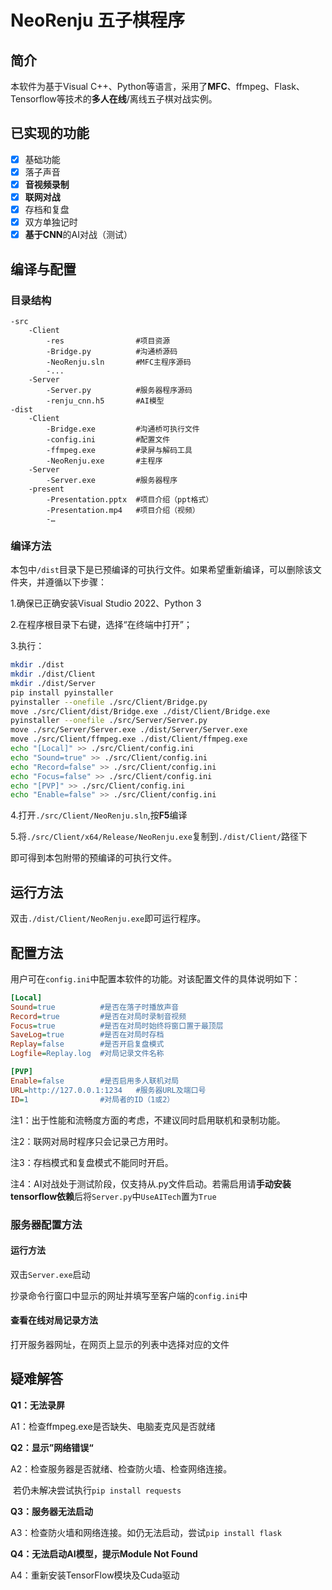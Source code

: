 # NeoRenju 五子棋程序

## 简介

本软件为基于Visual C++、Python等语言，采用了**MFC**、ffmpeg、Flask、Tensorflow等技术的**多人在线**/离线五子棋对战实例。

## 已实现的功能

- [x] 基础功能
- [x] 落子声音
- [x] **音视频录制**
- [x] **联网对战**
- [x] 存档和复盘
- [x] 双方单独记时
- [x] **基于CNN**的AI对战（测试）

## 编译与配置

  ### 目录结构

```
-src
	-Client
		-res				#项目资源
		-Bridge.py			#沟通桥源码
		-NeoRenju.sln		#MFC主程序源码
		-...
	-Server
		-Server.py			#服务器程序源码
		-renju_cnn.h5		#AI模型
-dist
	-Client
		-Bridge.exe			#沟通桥可执行文件
		-config.ini			#配置文件
		-ffmpeg.exe			#录屏与解码工具
		-NeoRenju.exe		#主程序
	-Server
		-Server.exe			#服务器程序
	-present
		-Presentation.pptx	#项目介绍（ppt格式）
		-Presentation.mp4	#项目介绍（视频）
		-…					
```

### 编译方法

本包中```/dist```目录下是已预编译的可执行文件。如果希望重新编译，可以删除该文件夹，并遵循以下步骤：

1.确保已正确安装Visual Studio 2022、Python 3

2.在程序根目录下右键，选择“在终端中打开”；

3.执行：

```bash
mkdir ./dist
mkdir ./dist/Client
mkdir ./dist/Server
pip install pyinstaller
pyinstaller --onefile ./src/Client/Bridge.py
move ./src/Client/dist/Bridge.exe ./dist/Client/Bridge.exe
pyinstaller --onefile ./src/Server/Server.py
move ./src/Server/Server.exe ./dist/Server/Server.exe
move ./src/Client/ffmpeg.exe ./dist/Client/ffmpeg.exe
echo "[Local]" >> ./src/Client/config.ini
echo "Sound=true" >> ./src/Client/config.ini
echo "Record=false" >> ./src/Client/config.ini
echo "Focus=false" >> ./src/Client/config.ini
echo "[PVP]" >> ./src/Client/config.ini
echo "Enable=false" >> ./src/Client/config.ini
```

4.打开```./src/Client/NeoRenju.sln```,按**F5**编译

5.将```./src/Client/x64/Release/NeoRenju.exe```复制到```./dist/Client/```路径下

即可得到本包附带的预编译的可执行文件。

## 运行方法

双击```./dist/Client/NeoRenju.exe```即可运行程序。

## 配置方法

用户可在```config.ini```中配置本软件的功能。对该配置文件的具体说明如下：

```ini
[Local]
Sound=true			#是否在落子时播放声音
Record=true			#是否在对局时录制音视频
Focus=true			#是否在对局时始终将窗口置于最顶层
SaveLog=true		#是否在对局时存档
Replay=false		#是否开启复盘模式
Logfile=Replay.log	#对局记录文件名称

[PVP]
Enable=false		#是否启用多人联机对局
URL=http://127.0.0.1:1234	#服务器URL及端口号
ID=1				#对局者的ID（1或2）
```

注1：出于性能和流畅度方面的考虑，不建议同时启用联机和录制功能。

注2：联网对局时程序只会记录己方用时。

注3：存档模式和复盘模式不能同时开启。

注4：AI对战处于测试阶段，仅支持从.py文件启动。若需启用请**手动安装tensorflow依赖**后将```Server.py```中```UseAITech```置为```True```



### 服务器配置方法

#### 运行方法

双击```Server.exe```启动

抄录命令行窗口中显示的网址并填写至客户端的```config.ini```中

#### 查看在线对局记录方法

打开服务器网址，在网页上显示的列表中选择对应的文件



## 疑难解答

**Q1：无法录屏**

A1：检查ffmpeg.exe是否缺失、电脑麦克风是否就绪

**Q2：显示”网络错误“**

A2：检查服务器是否就绪、检查防火墙、检查网络连接。

​		 若仍未解决尝试执行```pip install requests```

**Q3：服务器无法启动**

A3：检查防火墙和网络连接。如仍无法启动，尝试```pip install flask```

**Q4：无法启动AI模型，提示Module Not Found**

A4：重新安装TensorFlow模块及Cuda驱动
